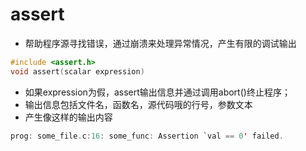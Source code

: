 # assert

- 帮助程序源寻找错误，通过崩溃来处理异常情况，产生有限的调试输出

```c
#include <assert.h>
void assert(scalar expression)
```

-  如果expression为假，assert输出信息并通过调用abort()终止程序；
- 输出信息包括文件名，函数名，源代码哦的行号，参数文本
- 产生像这样的输出内容

```c
prog: some_file.c:16: some_func: Assertion `val == 0' failed.
```